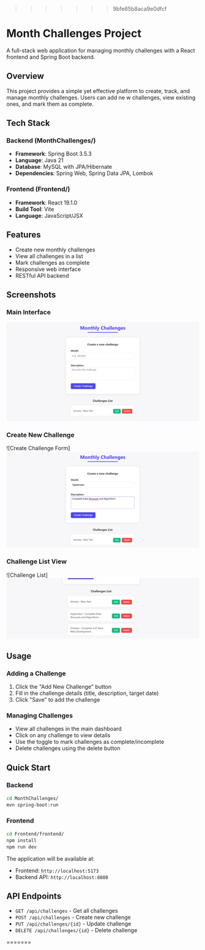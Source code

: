 >>>>>>> 9bfe65b8aca9e0dfcf
# Month Challenges Project

A full-stack web application for managing monthly challenges with a React frontend and Spring Boot backend.

## Overview

This project provides a simple yet effective platform to create, track, and manage monthly challenges. Users can add ne w challenges, view existing ones, and mark them as complete.

## Tech Stack

### Backend (MonthChallenges/)
- **Framework**: Spring Boot 3.5.3
- **Language**: Java 21
- **Database**: MySQL with JPA/Hibernate
- **Dependencies**: Spring Web, Spring Data JPA, Lombok

### Frontend (Frontend/)
- **Framework**: React 19.1.0
- **Build Tool**: Vite
- **Language**: JavaScript/JSX

## Features

- Create new monthly challenges
- View all challenges in a list
- Mark challenges as complete
- Responsive web interface
- RESTful API backend

## Screenshots

### Main Interface
![Main Interface](./image.png)

### Create New Challenge
![Create Challenge Form]![alt text](image-1.png)

### Challenge List View
![Challenge List]![alt text](image-2.png)
## Usage

### Adding a Challenge
1. Click the "Add New Challenge" button
2. Fill in the challenge details (title, description, target date)
3. Click "Save" to add the challenge

### Managing Challenges
- View all challenges in the main dashboard
- Click on any challenge to view details
- Use the toggle to mark challenges as complete/incomplete
- Delete challenges using the delete button

## Quick Start

### Backend
```bash
cd MonthChallenges/
mvn spring-boot:run
```

### Frontend
```bash
cd Frontend/frontend/
npm install
npm run dev
```

The application will be available at:
- Frontend: `http://localhost:5173`
- Backend API: `http://localhost:8080`

## API Endpoints

- `GET /api/challenges` - Get all challenges
- `POST /api/challenges` - Create new challenge
- `PUT /api/challenges/{id}` - Update challenge
- `DELETE /api/challenges/{id}` - Delete challenge

=======
